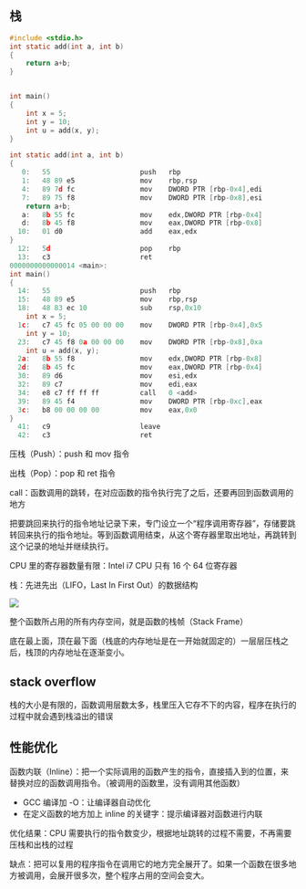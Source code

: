 ## 栈
```c
#include <stdio.h>
int static add(int a, int b)
{
    return a+b;
}


int main()
{
    int x = 5;
    int y = 10;
    int u = add(x, y);
}
```

```c
int static add(int a, int b)
{
   0:   55                      push   rbp
   1:   48 89 e5                mov    rbp,rsp
   4:   89 7d fc                mov    DWORD PTR [rbp-0x4],edi
   7:   89 75 f8                mov    DWORD PTR [rbp-0x8],esi
    return a+b;
   a:   8b 55 fc                mov    edx,DWORD PTR [rbp-0x4]
   d:   8b 45 f8                mov    eax,DWORD PTR [rbp-0x8]
  10:   01 d0                   add    eax,edx
}
  12:   5d                      pop    rbp
  13:   c3                      ret    
0000000000000014 <main>:
int main()
{
  14:   55                      push   rbp
  15:   48 89 e5                mov    rbp,rsp
  18:   48 83 ec 10             sub    rsp,0x10
    int x = 5;
  1c:   c7 45 fc 05 00 00 00    mov    DWORD PTR [rbp-0x4],0x5
    int y = 10;
  23:   c7 45 f8 0a 00 00 00    mov    DWORD PTR [rbp-0x8],0xa
    int u = add(x, y);
  2a:   8b 55 f8                mov    edx,DWORD PTR [rbp-0x8]
  2d:   8b 45 fc                mov    eax,DWORD PTR [rbp-0x4]
  30:   89 d6                   mov    esi,edx
  32:   89 c7                   mov    edi,eax
  34:   e8 c7 ff ff ff          call   0 <add>
  39:   89 45 f4                mov    DWORD PTR [rbp-0xc],eax
  3c:   b8 00 00 00 00          mov    eax,0x0
}
  41:   c9                      leave  
  42:   c3                      ret    
```

压栈（Push）：push 和 mov 指令

出栈（Pop）：pop 和 ret 指令

call：函数调用的跳转，在对应函数的指令执行完了之后，还要再回到函数调用的地方



把要跳回来执行的指令地址记录下来，专门设立一个“程序调用寄存器”，存储要跳转回来执行的指令地址。等到函数调用结束，从这个寄存器里取出地址，再跳转到这个记录的地址并继续执行。



CPU 里的寄存器数量有限：Intel i7 CPU 只有 16 个 64 位寄存器

栈：先进先出（LIFO，Last In First Out）的数据结构

![](/images/1646053340112-e4fbf5ae-7f0b-42f2-a270-6ed38a57f0f9.png)

整个函数所占用的所有内存空间，就是函数的栈帧（Stack Frame）

底在最上面，顶在最下面（栈底的内存地址是在一开始就固定的）一层层压栈之后，栈顶的内存地址在逐渐变小。

## stack overflow
栈的大小是有限的，函数调用层数太多，栈里压入它存不下的内容，程序在执行的过程中就会遇到栈溢出的错误

## 性能优化
函数内联（Inline）：把一个实际调用的函数产生的指令，直接插入到的位置，来替换对应的函数调用指令。（被调用的函数里，没有调用其他函数）

+ GCC 编译加 -O：让编译器自动优化
+ 在定义函数的地方加上 inline 的关键字：提示编译器对函数进行内联

优化结果：CPU 需要执行的指令数变少，根据地址跳转的过程不需要，不再需要压栈和出栈的过程

缺点：把可以复用的程序指令在调用它的地方完全展开了。如果一个函数在很多地方被调用，会展开很多次，整个程序占用的空间会变大。

